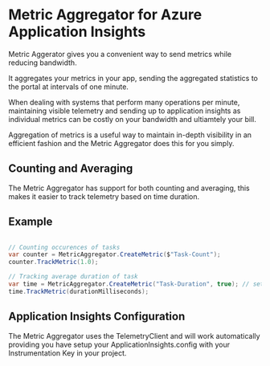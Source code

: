 # Metric Aggregator for Azure Application Insights

Metric Aggerator gives you a convenient way to send metrics while reducing bandwidth.

It aggregates your metrics in your app, sending the aggregated statistics to the portal at intervals of one minute.

When dealing with systems that perform many operations per minute, maintaining visible telemetry and sending up to application insights as individual metrics can be costly on your bandwidth and ultiamtely your bill.

Aggregation of metrics is a useful way to maintain in-depth visibility in an efficient fashion and the Metric Aggregator does this for you simply. 

## Counting and Averaging

The Metric Aggregator has support for both counting and averaging, this makes it easier to track telemetry based on time duration.

## Example

```c#

// Counting occurences of tasks
var counter = MetricAggregator.CreateMetric($"Task-Count");
counter.TrackMetric(1.0);

// Tracking average duration of task
var time = MetricAggregator.CreateMetric("Task-Duration", true); // set the useAverage paramater to true for average mode
time.TrackMetric(durationMilliseconds);
```

## Application Insights Configuration

The Metric Aggregator uses the TelemetryClient and will work automatically providing you have setup your ApplicationInsights.config with your Instrumentation Key in your project.
